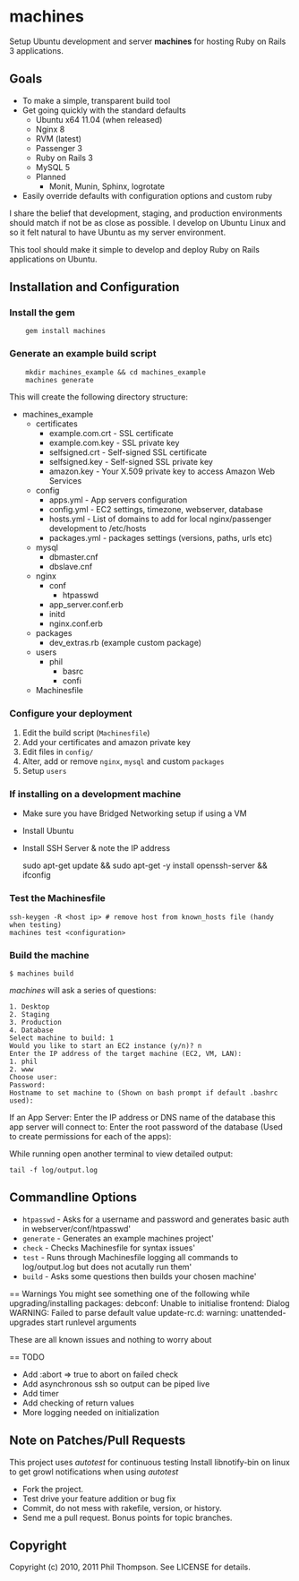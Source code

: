 machines
=======================================

Setup Ubuntu development and server **machines** for hosting Ruby on Rails 3 applications.

Goals
---------------------------------------

* To make a simple, transparent build tool
* Get going quickly with the standard defaults
  * Ubuntu x64 11.04 (when released)
  * Nginx 8
  * RVM (latest)
  * Passenger 3
  * Ruby on Rails 3
  * MySQL 5
  * Planned
    * Monit, Munin, Sphinx, logrotate
* Easily override defaults with configuration options and custom ruby

I share the belief that development, staging, and production environments should match if not be as close as possible.
I develop on Ubuntu Linux and so it felt natural to have Ubuntu as my server environment.

This tool should make it simple to develop and deploy Ruby on Rails applications on Ubuntu.

Installation and Configuration
---------------------------------------

### Install the gem

        gem install machines

### Generate an example build script

        mkdir machines_example && cd machines_example
        machines generate

This will create the following directory structure:

* machines_example
  * certificates
    * example.com.crt - SSL certificate
    * example.com.key - SSL private key
    * selfsigned.crt - Self-signed SSL certificate
    * selfsigned.key - Self-signed SSL private key
    * amazon.key - Your X.509 private key to access Amazon Web Services
  * config
    * apps.yml - App servers configuration
    * config.yml - EC2 settings, timezone, webserver, database
    * hosts.yml - List of domains to add for local nginx/passenger development to /etc/hosts
    * packages.yml - packages settings (versions, paths, urls etc)
  * mysql
    * dbmaster.cnf
    * dbslave.cnf
  * nginx
    * conf
      * htpasswd
    * app_server.conf.erb
    * initd
    * nginx.conf.erb
  * packages
    * dev_extras.rb (example custom package)
  * users
    * phil
      * basrc
      * confi
  * Machinesfile

### Configure your deployment

1. Edit the build script (`Machinesfile`)
1. Add your certificates and amazon private key
1. Edit files in `config/`
1. Alter, add or remove `nginx`, `mysql` and custom `packages`
1. Setup `users`

### If installing on a development machine
* Make sure you have Bridged Networking setup if using a VM
* Install Ubuntu
* Install SSH Server & note the IP address

    sudo apt-get update && sudo apt-get -y install openssh-server && ifconfig

### Test the Machinesfile

    ssh-keygen -R <host ip> # remove host from known_hosts file (handy when testing)
    machines test <configuration>

### Build the machine

    $ machines build

*machines* will ask a series of questions:

    1. Desktop
    2. Staging
    3. Production
    4. Database
    Select machine to build: 1
    Would you like to start an EC2 instance (y/n)? n
    Enter the IP address of the target machine (EC2, VM, LAN):
    1. phil
    2. www
    Choose user:
    Password:
    Hostname to set machine to (Shown on bash prompt if default .bashrc used):

If an App Server:
    Enter the IP address or DNS name of the database this app server will connect to:
    Enter the root password of the database (Used to create permissions for each of the apps):


While running open another terminal to view detailed output:

    tail -f log/output.log

Commandline Options
---------------------------------------
* `htpasswd` - Asks for a username and password and generates basic auth in webserver/conf/htpasswd'
* `generate` - Generates an example machines project'
* `check`    - Checks Machinesfile for syntax issues'
* `test`     - Runs through Machinesfile logging all commands to log/output.log but does not acutally run them'
* `build`    - Asks some questions then builds your chosen machine'

== Warnings
You might see something one of the following while upgrading/installing packages:
    debconf: Unable to initialise frontend: Dialog
    WARNING: Failed to parse default value
    update-rc.d: warning: unattended-upgrades start runlevel arguments

These are all known issues and nothing to worry about

== TODO

* Add :abort => true to abort on failed check
* Add asynchronous ssh so output can be piped live
* Add timer
* Add checking of return values
* More logging needed on initialization

Note on Patches/Pull Requests
---------------------------------------

This project uses *autotest* for continuous testing
Install libnotify-bin on linux to get growl notifications when using *autotest*

* Fork the project.
* Test drive your feature addition or bug fix
* Commit, do not mess with rakefile, version, or history.
* Send me a pull request. Bonus points for topic branches.

Copyright
---------------------------------------

Copyright (c) 2010, 2011 Phil Thompson. See LICENSE for details.


